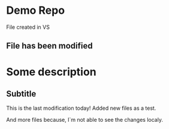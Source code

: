 # Demo Repo

File created in VS


## File has been modified

Some description
=======
## Subtitle

This is the last modification today!
Added new files as a test.

And more files because, I`m not able to see the changes localy.


